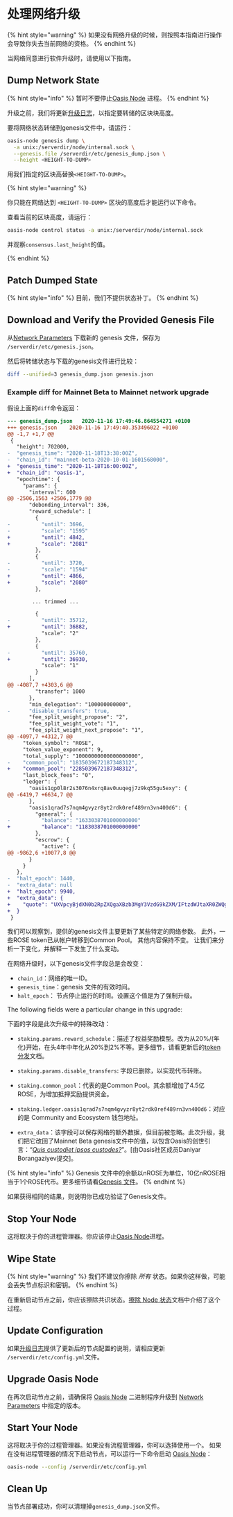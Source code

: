 # 处理网络升级

{% hint style="warning" %}
如果没有网络升级的时候，则按照本指南进行操作会导致你失去当前网络的资格。
{% endhint %}

当网络同意进行软件升级时，请使用以下指南。

## Dump Network State

{% hint style="info" %}
暂时不要停止[Oasis Node](../prerequisites/oasis-node.md) 进程。
{% endhint %}


升级之前，我们将更新[升级日志](../upgrade-log.md)，以指定要转储的区块块高度。

要将网络状态转储到genesis文件中，请运行：

```bash
oasis-node genesis dump \
  -a unix:/serverdir/node/internal.sock \
  --genesis.file /serverdir/etc/genesis_dump.json \
  --height <HEIGHT-TO-DUMP>
```

用我们指定的区块高替换`<HEIGHT-TO-DUMP>`。

{% hint style="warning" %}

你只能在网络达到 `<HEIGHT-TO-DUMP>` 区块的高度后才能运行以下命令。

查看当前的区块高度，请运行：

```bash
oasis-node control status -a unix:/serverdir/node/internal.sock
```

并观察`consensus.last_height`的值。

{% endhint %}

## Patch Dumped State

{% hint style="info" %}
目前，我们不提供状态补丁。
{% endhint %}

## Download and Verify the Provided Genesis File

从[Network Parameters](../../oasis-network/network-parameters.md)  下载新的 genesis 文件，保存为 `/serverdir/etc/genesis.json`。

然后将转储状态与下载的genesis文件进行比较：

```bash
diff --unified=3 genesis_dump.json genesis.json
```

### Example diff for Mainnet Beta to Mainnet network upgrade

假设上面的`diff`命令返回：

```diff
--- genesis_dump.json	2020-11-16 17:49:46.864554271 +0100
+++ genesis.json	2020-11-16 17:49:40.353496022 +0100
@@ -1,7 +1,7 @@
 {
   "height": 702000,
-  "genesis_time": "2020-11-18T13:38:00Z",
-  "chain_id": "mainnet-beta-2020-10-01-1601568000",
+  "genesis_time": "2020-11-18T16:00:00Z",
+  "chain_id": "oasis-1",
   "epochtime": {
     "params": {
       "interval": 600
@@ -2506,1563 +2506,1779 @@
       "debonding_interval": 336,
       "reward_schedule": [
         {
-          "until": 3696,
-          "scale": "1595"
+          "until": 4842,
+          "scale": "2081"
         },
         {
-          "until": 3720,
-          "scale": "1594"
+          "until": 4866,
+          "scale": "2080"
         },

        ... trimmed ...

         {
-          "until": 35712,
+          "until": 36882,
           "scale": "2"
         },
         {
-          "until": 35760,
+          "until": 36930,
           "scale": "1"
         }
       ],
@@ -4087,7 +4303,6 @@
         "transfer": 1000
       },
       "min_delegation": "100000000000",
-      "disable_transfers": true,
       "fee_split_weight_propose": "2",
       "fee_split_weight_vote": "1",
       "fee_split_weight_next_propose": "1",
@@ -4097,7 +4312,7 @@
     "token_symbol": "ROSE",
     "token_value_exponent": 9,
     "total_supply": "10000000000000000000",
-    "common_pool": "1835039672187348312",
+    "common_pool": "2285039672187348312",
     "last_block_fees": "0",
     "ledger": {
       "oasis1qp0l8r2s3076n4xrq8av0uuqegj7z9kq55gu5exy": {
@@ -6419,7 +6634,7 @@
       },
       "oasis1qrad7s7nqm4gvyzr8yt2rdk0ref489rn3vn400d6": {
         "general": {
-          "balance": "1633038701000000000"
+          "balance": "1183038701000000000"
         },
         "escrow": {
           "active": {
@@ -9862,6 +10077,8 @@
       }
     }
   },
-  "halt_epoch": 1440,
-  "extra_data": null
+  "halt_epoch": 9940,
+  "extra_data": {
+    "quote": "UXVpcyBjdXN0b2RpZXQgaXBzb3MgY3VzdG9kZXM/IFtzdWJtaXR0ZWQgYnkgT2FzaXMgQ29tbXVuaXR5IE1lbWJlciBEYW5peWFyIEJvcmFuZ2F6aXlldl0="
+  }
 }
```

我们可以观察到，提供的genesis文件主要更新了某些特定的网络参数。 此外，一些ROSE token已从帐户转移到Common Pool。 其他内容保持不变。
让我们来分析一下变化，并解释一下发生了什么变动。

在网络升级时，以下genesis文件字段总是会改变：

* `chain_id`：网络的唯一ID。
* `genesis_time`：genesis 文件的有效时间。
* `halt_epoch`： 节点停止运行的时间。设置这个值是为了强制升级。

The following fields were a particular change in this upgrade:

下面的字段是此次升级中的特殊改动：

* `staking.params.reward_schedule`：描述了权益奖励模型。改为从20%/(年化)开始，在头4年中年化从20%到2%不等。更多细节，请看更新后的[token 分发](https://docs.oasis.dev/oasis-network-primer/token-metrics-and-distribution)文档。

* `staking.params.disable_transfers`: 字段已删除，以实现代币转账。

* `staking.common_pool`：代表的是Common Pool。其余额增加了4.5亿ROSE，为增加抵押奖励提供资金。

* `staking.ledger.oasis1qrad7s7nqm4gvyzr8yt2rdk0ref489rn3vn400d6`：对应的是 Community and Ecosystem 钱包地址。

* `extra_data`：该字段可以保存网络的额外数据，但目前被忽略。此次升级，我们把它改回了Mainnet Beta genesis文件中的值，以包含Oasis的创世引言：“_[Quis custodiet ipsos custodes?](https://en.wikipedia.org/wiki/Quis_custodiet_ipsos_custodes%3F)_”。[由Oasis社区成员Daniyar Borangaziyev提交]。

{% hint style="info" %}
Genesis 文件中的余额以nROSE为单位，10亿nROSE相当于1个ROSE代币。更多细节请看[Genesis 文件](../../mainnet/genesis-file.md)。
{% endhint %}

如果获得相同的结果，则说明你已成功验证了Genesis文件。

## Stop Your Node

这将取决于你的进程管理器。你应该停止[Oasis Node](.../prerequisites/oasis-node.md)进程。

## Wipe State

{% hint style="warning" %}
我们不建议你擦除 _所有_ 状态。如果你这样做，可能会丢失节点标识和密钥。
{% endhint %}

在重新启动节点之前，你应该擦除共识状态。[擦除 Node 状态](wiping-node-state.md#state-wipe-and-keep-node-identity)文档中介绍了这个过程。

## Update Configuration

如果[升级日志](../upgrade-log.md)提供了更新后的节点配置的说明，请相应更新 `/serverdir/etc/config.yml`文件。

## Upgrade Oasis Node

在再次启动节点之前，请确保将 [Oasis Node](../prerequisites/oasis-node.md) 二进制程序升级到 [Network Parameters](../../oasis-network/network-parameters.md) 中指定的版本。

## Start Your Node

这将取决于你的过程管理器。如果没有流程管理器，你可以选择使用一个。
如果在没有进程管理器的情况下启动节点，可以运行一下命令启动 [Oasis Node](../prerequisites/oasis-node.md)：

```bash
oasis-node --config /serverdir/etc/config.yml
```

## Clean Up

当节点部署成功，你可以清理掉`genesis_dump.json`文件。
